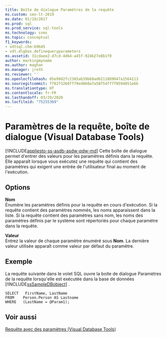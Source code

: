 ```yaml
---
title: Boîte de dialogue Paramètres de la requête
ms.custom: seo-lt-2019
ms.date: 01/19/2017
ms.prod: sql
ms.prod_service: sql-tools
ms.technology: ssms
ms.topic: conceptual
f1_keywords:
- vdtsql.chm:69645
- vdt.dlgbox.definequeryparameters
ms.assetid: 31cdaee2-d7cd-4d64-a45f-924b27e8b1f0
author: markingmyname
ms.author: maghan
ms.manager: jroth
ms.reviewer: ''
ms.openlocfilehash: 05e99d2fc2365ab39b68ad6211889047a1564113
ms.sourcegitcommit: ff82f3260ff79ed860a7a58f54ff7f0594851e6b
ms.translationtype: HT
ms.contentlocale: fr-FR
ms.lasthandoff: 03/29/2020
ms.locfileid: "75255369"
---
```

# <a name="query-parameters-dialog-box-visual-database-tools"></a>Paramètres de la requête, boîte de dialogue (Visual Database Tools)
[!INCLUDE[appliesto-ss-asdb-asdw-pdw-md](../../includes/appliesto-ss-asdb-asdw-pdw-md.md)]
Cette boîte de dialogue permet d'entrer des valeurs pour les paramètres définis dans la requête. Elle apparaît lorsque vous exécutez une requête qui contient des paramètres qui exigent une entrée de l'utilisateur final au moment de l'exécution.  
  
## <a name="options"></a>Options  
**Nom**  
Énumère les paramètres définis pour la requête en cours d'exécution. Si la requête contient des paramètres nommés, les noms apparaissent dans la liste. Si la requête contient des paramètres sans nom, les noms des paramètres définis par le système sont répertoriés pour chaque paramètre dans la requête.  
  
**Valeur**  
Entrez la valeur de chaque paramètre énuméré sous **Nom**. La dernière valeur utilisée apparaît comme valeur par défaut du paramètre.  
  
## <a name="example"></a>Exemple  
La requête suivante dans le volet SQL ouvre la boite de dialogue Paramètres de la requête lorsqu'elle est exécutée dans la base de données [!INCLUDE[ssSampleDBobject](../../includes/sssampledbobject-md.md)] .  
  
```  
SELECT   FirstName, LastName  
FROM    Person.Person AS Lastname  
WHERE   (LastName = @Param1);  
```  
  
## <a name="see-also"></a>Voir aussi  
[Requête avec des paramètres &#40;Visual Database Tools&#41;](../../ssms/visual-db-tools/query-with-parameters-visual-database-tools.md)  
  
